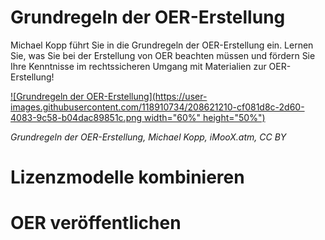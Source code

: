 # Grundregeln der OER-Erstellung

Michael Kopp führt Sie in die Grundregeln der OER-Erstellung ein. Lernen Sie, was Sie bei der Erstellung von OER beachten müssen und fördern Sie Ihre Kenntnisse im rechtssicheren Umgang mit Materialien zur OER-Erstellung!  

[![Grundregeln der OER-Erstellung](https://user-images.githubusercontent.com/118910734/208621210-cf081d8c-2d60-4083-9c58-b04dac89851c.png width="60%" height="50%")](https://www.youtube.com/embed/14BebGz01rU)

*Grundregeln der OER-Erstellung, Michael Kopp, iMooX.atm, CC BY*

# Lizenzmodelle kombinieren

# OER veröffentlichen



